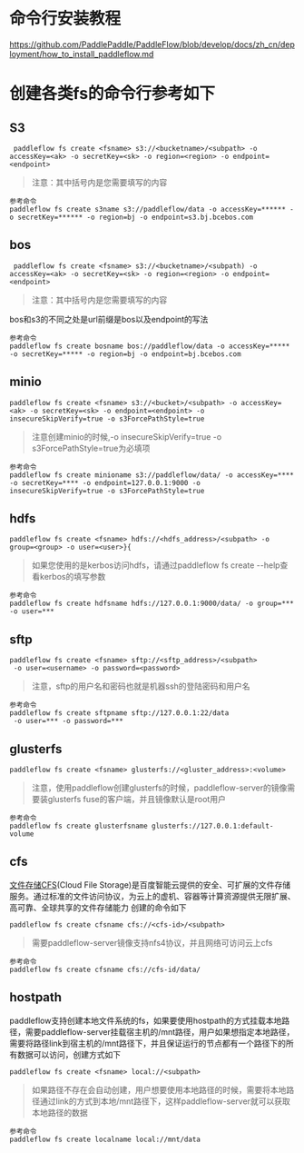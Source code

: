# 命令行安装教程
https://github.com/PaddlePaddle/PaddleFlow/blob/develop/docs/zh_cn/deployment/how_to_install_paddleflow.md
# 创建各类fs的命令行参考如下
## S3
```
 paddleflow fs create <fsname> s3://<bucketname>/<subpath> -o accessKey=<ak> -o secretKey=<sk> -o region=<region> -o endpoint=<endpoint>
```
> 注意：其中括号内是您需要填写的内容

```
参考命令
paddleflow fs create s3name s3://paddleflow/data -o accessKey=****** -o secretKey=****** -o region=bj -o endpoint=s3.bj.bcebos.com
```
## bos
```
 paddleflow fs create <fsname> s3://<bucketname>/<subpath) -o accessKey=<ak> -o secretKey=<sk> -o region=<region> -o endpoint=<endpoint>
```
> 注意：其中括号内是您需要填写的内容

bos和s3的不同之处是url前缀是bos以及endpoint的写法
```
参考命令
paddleflow fs create bosname bos://paddleflow/data -o accessKey=***** -o secretKey=***** -o region=bj -o endpoint=bj.bcebos.com
```
## minio
```
paddleflow fs create <fsname> s3://<bucket>/<subpath> -o accessKey=<ak> -o secretKey=<sk> -o endpoint=<endpoint> -o insecureSkipVerify=true -o s3ForcePathStyle=true
```
> 注意创建minio的时候,-o insecureSkipVerify=true -o s3ForcePathStyle=true为必填项

```
参考命令
paddleflow fs create minioname s3://paddleflow/data/ -o accessKey=**** -o secretKey=**** -o endpoint=127.0.0.1:9000 -o insecureSkipVerify=true -o s3ForcePathStyle=true
```
## hdfs
```
paddleflow fs create <fsname> hdfs://<hdfs_address>/<subpath> -o group=<group> -o user=<user>}{
```
> 如果您使用的是kerbos访问hdfs，请通过paddleflow fs create --help查看kerbos的填写参数

```
参考命令
paddleflow fs create hdfsname hdfs://127.0.0.1:9000/data/ -o group=*** -o user=***
```

## sftp
```
paddleflow fs create <fsname> sftp://<sftp_address>/<subpath>
 -o user=<username> -o password=<password>
```
> 注意，sftp的用户名和密码也就是机器ssh的登陆密码和用户名

```
参考命令
paddleflow fs create sftpname sftp://127.0.0.1:22/data
 -o user=*** -o password=***
```
## glusterfs
```
paddleflow fs create <fsname> glusterfs://<gluster_address>:<volume>
```
> 注意，使用paddleflow创建glusterfs的时候，paddleflow-server的镜像需要装glusterfs fuse的客户端，并且镜像默认是root用户

```
参考命令
paddleflow fs create glusterfsname glusterfs://127.0.0.1:default-volume
```

## cfs
[文件存储CFS](https://cloud.baidu.com/product/cfs.html)(Cloud File Storage)是百度智能云提供的安全、可扩展的文件存储服务。通过标准的文件访问协议，为云上的虚机、容器等计算资源提供无限扩展、高可靠、全球共享的文件存储能力
创建的命令如下
```
paddleflow fs create cfsname cfs://<cfs-id>/<subpath>
```
> 需要paddleflow-server镜像支持nfs4协议，并且网络可访问云上cfs

```
参考命令
paddleflow fs create cfsname cfs://cfs-id/data/
```

## hostpath
paddleflow支持创建本地文件系统的fs，如果要使用hostpath的方式挂载本地路径，需要paddleflow-server挂载宿主机的/mnt路径，用户如果想指定本地路径，需要将路径link到宿主机的/mnt路径下，并且保证运行的节点都有一个路径下的所有数据可以访问，创建方式如下
```
paddleflow fs create <fsname> local://<subpath>
```
> 如果路径不存在会自动创建，用户想要使用本地路径的时候，需要将本地路径通过link的方式到本地/mnt路径下，这样paddleflow-server就可以获取本地路径的数据

```
参考命令
paddleflow fs create localname local://mnt/data
```
